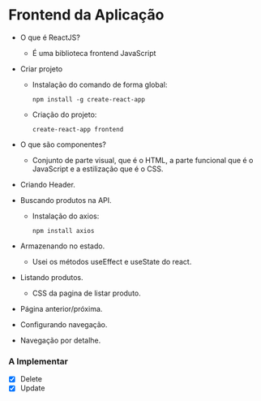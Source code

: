 # Frontend da Aplicação

- O que é ReactJS?
    - É uma biblioteca frontend JavaScript

- Criar projeto
    - Instalação do comando de forma global:
        
        ```Shell
        npm install -g create-react-app
        ```
    
    - Criação do projeto:

        ```Shel
        create-react-app frontend
        ```

- O que são componentes?
    - Conjunto de parte visual, que é o HTML, a parte funcional que é o JavaScript e a estilização que é o CSS.

- Criando Header.

- Buscando produtos na API.
    - Instalação do axios:
        ```Shell
        npm install axios
        ```

- Armazenando no estado.
    - Usei os métodos useEffect e useState do react.

- Listando produtos.
    - CSS da pagina de listar produto.

- Página anterior/próxima.

- Configurando navegação.

- Navegação por detalhe.

### A Implementar
- [X] Delete
- [X] Update
